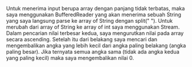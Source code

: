 Untuk menerima input berupa array dengan panjang tidak terbatas, maka saya menggunakan BufferedReader yang akan menerima sebuah String yang saya langsung parse ke array of String dengan split(" ").
Untuk merubah dari array of String ke array of int saya menggunakan Stream.
Dalam pencarian nilai terbesar kedua, saya mengurutkan nilai pada array secara ascending. Setelah itu dari belakang saya mencari dan mengembalikan angka yang lebih kecil dari angka paling belakang (angka paling besar). Jika ternyata semua angka sama (tidak ada angka kedua yang paling kecil) maka saya mengembalikan nilai 0.
